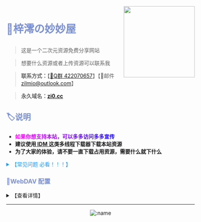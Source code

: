 
<img align="right" width="190" src="https://p1.meituan.net/dpplatform/075edf25f3c9dd8a0cd0b69128f018e2100421.png">

# <p style="color:rgba(123,144,210);">🏡梓澪の妙妙屋</p>

> 这是一个二次元资源免费分享网站

> 想要什么资源或者上传资源可以联系我

> **联系方式：**【[🐧Q群 422070657](https://qm.qq.com/cgi-bin/qm/qr?k=HOhnnomt8yfmUu83YpLZJzqj8WerK71e&jump_from=webapi)】【📧邮件 zilmio@outlook.com】

> **永久域名：[zi0.cc](https://zi0.cc)**

## <p style="color:rgba(123,144,210);">🏷说明</p>

- **<b style="color:rgba(255,0,255);">如</b><b style="color:rgba(242, 0, 255);">果</b><b style="color:rgba(229, 0, 255);">你</b><b style="color:rgba(216, 0, 255);">想</b><b style="color:rgba(203, 0, 255);">支</b><b style="color:rgba(190, 0, 255);">持</b><b style="color:rgba(177, 0, 255);">本</b><b style="color:rgba(177, 0, 255);">站</b><b style="color:rgba(151, 0, 255);">，</b><b style="color:rgba(138, 0, 255);">可</b><b style="color:rgba(125, 0, 255);">以</b><b style="color:rgba(112, 0, 255);">多</b><b style="color:rgba(99, 0, 255);">多</b><b style="color:rgba(86, 0, 255);">访</b><b style="color:rgba(73, 0, 255);">问</b><b style="color:rgba(60, 0, 255);">多</b><b style="color:rgba(47, 0, 255);">多</b><b style="color:rgba(34, 0, 255);">宣</b><b style="color:rgba(21, 0, 255);">传</b>**
- **建议使用[ IDM ](https://www.123pan.com/s/mkLDVv-VACJv)这类多线程下载器下载本站资源**
- **为了大家的体验，请不要一直下载占用资源，需要什么就下什么**

<details>
  <summary p style="color:rgba(18,158,255);" /p>【常见问题 必看！！！】</summary>

- **1. 解压密码？**
  - 网站里的资源基本都没有加密，如果有密码我会放到资源下面。
- **2. 下载速度慢？**
  - 若下载太慢请使用高速的全局代理或多线程下载器。
- **3. 文件下载不了？**
  - 网站被频繁访问会触发 API 调用限制，若报错 `activityLimitReached` 、`The request has been throttled`之类请刷新或稍后再试。
- **4. 视频播放不了？有声无画面? 有画面无声音?**
  - 一般浏览器不支持h.265（hevc）等编码视频，ac3等编码音频，Safari不支持的更多，**建议使用软件播放**。

</details>

### <p style="color:rgba(123,144,210);">🧷WebDAV 配置</p>

<details>
  <summary>【查看详情】</summary>

| 参数 | 值                   |
| ---- | -------------------- |
| 链接 | https://zi0.cc/dav |
| 主机 | zi0.cc         |
| 路径 | /dav/              |
| 协议 | SSL                 |
| 端口 | 443                 |
| 账号 | zi0                  |
| 密码 | zi0                  |

### <p style="color:rgba(123,144,210);">🧷挂载示例</p>

<details>
  <summary>【查看详情】</summary>

**[📱nplayer挂载](https://zi0.cc/%E5%BA%94%E7%94%A8/%E6%89%8B%E6%9C%BA%E5%BA%94%E7%94%A8/%E5%BD%B1%E8%A7%86/nPlayer_1.7.7.7_191219.apk)**

![nplayer](https://zi0.cc/d/涩图/预览图/202210201128273.png)

**[📺️Potplayer挂载](https://potplayer.daum.net/?lang=zh_CN)**

![](https://zi0.cc/d/涩图/预览图/202210201140013.png)

</details>
</details>

---

<div style="text-align:center;">
<img align="center" src="https://count.getloli.com/get/@zi00:name" alt=":name" />
</div>



<!-- 网页加载相关 -->

<script>
    var start = new Date().getTime();
    function timestamp() {
        let outcome = Math.round(new Date().getTime() / 1000).toString();
        return outcome
    }
    function timer(intDiff) {
        myTimer = window.setInterval(function () {
            var day = 0,
                hour = 0,
                minute = 0,
                second = 0;//时间默认值
            if (intDiff > 0) {
                day = Math.floor(intDiff / (60 * 60 * 24));
                hour = Math.floor(intDiff / (60 * 60)) - (day * 24);
                minute = Math.floor(intDiff / 60) - (day * 24 * 60) - (hour * 60);
                second = Math.floor(intDiff) - (day * 24 * 60 * 60) - (hour * 60 * 60) - (minute * 60);
            }
            if (hour <= 9) hour = "0" + hour;
            if (minute <= 9) minute = "0" + minute;
            if (second <= 9) second = "0" + second;

            $('#day_show').html(day + '天 ' + hour + '时 ' + minute + '分 ' + second + '秒');

            var now = new Date();
            var year = now.getFullYear();   // 得到年份
            var month = now.getMonth();     // 得到月份
            var date = now.getDate();       // 得到日期
            var day = now.getDay();         // 得到周几
            var hour = now.getHours();      // 得到小时
            var minu = now.getMinutes();    // 得到分钟
            var sec = now.getSeconds();     // 得到秒钟

            if (hour > 0 && hour <= 2) text = "丑时";
            else if (hour > 2 && hour <= 4) text = "寅时";
            else if (hour > 4 && hour <= 6) text = "卯时";
            else if (hour > 6 && hour <= 8) text = "辰时";
            else if (hour > 8 && hour <= 10) text = "巳时";
            else if (hour > 10 && hour <= 12) text = "午时";
            else if (hour > 12 && hour <= 14) text = "未时";
            else if (hour > 14 && hour <= 16) text = "申时";
            else if (hour > 16 && hour <= 18) text = "酉时";
            else if (hour > 18 && hour <= 20) text = "戌时";
            else if (hour > 20 && hour <= 22) text = "亥时";
            else text = "子时";
            $('#time_show').html('<a href="https://www.beijing-time.org/shichen" target="_blank" rel="noopener noreferrer">' + text + '</a>');

            intDiff++;
        }, 1000);
    }
    var nowtime = timestamp(); // 现行时间戳
    var mytime = 1570681975; // 设置安装时间（安装日期时间戳）
    timer(nowtime - mytime); // 启动循环

    // 页面加载完成后执行
    $(document).ready(function () {
        // $('.footer-new').hide(); // 隐藏底部
        $('.footer-new').show(); // 显示底部
        $('#load_show').html((new Date().getTime() - start) + 'ms');
    });
</script>
